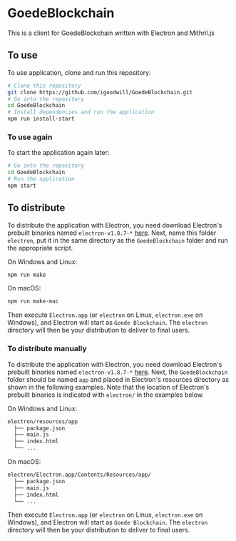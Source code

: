 # GoedeBlockchain

This is a client for GoedeBlockchain written with Electron and Mithril.js

## To use

To use application, clone and run this repository:

```bash
# Clone this repository
git clone https://github.com/igoodwill/GoedeBlockchain.git
# Go into the repository
cd GoedeBlockchain
# Install dependencies and run the application
npm run install-start
```

### To use again

To start the application again later:
```bash
# Go into the repository
cd GoedeBlockchain
# Run the application
npm start
```

## To distribute

To distribute the application with Electron, you need download Electron's prebuilt binaries named `electron-v1.8.7-*` [here](https://github.com/electron/electron/releases/tag/v1.8.7). Next, name this folder `electron`, put it in the same directory as the `GoedeBlockchain` folder and run the appropriate script.

On Windows and Linux:

```bash
npm run make
```

On macOS:

```bash
npm run make-mac
```

Then execute `Electron.app` (or `electron` on Linux, `electron.exe` on Windows), and Electron will start as `Goede Blockchain`. The `electron` directory will then be your distribution to deliver to final users.

### To distribute manually

To distribute the application with Electron, you need download Electron's prebuilt binaries named `electron-v1.8.7-*` [here](https://github.com/electron/electron/releases/tag/v1.8.7). Next, the `GoedeBlockchain` folder should be named `app` and placed in Electron's resources directory as shown in the following examples. Note that the location of Electron's prebuilt binaries is indicated with `electron/` in the examples below.

On Windows and Linux:

```bash
electron/resources/app
  ├── package.json
  ├── main.js
  ├── index.html
  └── ...
```

On macOS:

```bash
electron/Electron.app/Contents/Resources/app/
  ├── package.json
  ├── main.js
  ├── index.html
  └── ...
```

Then execute `Electron.app` (or `electron` on Linux, `electron.exe` on Windows), and Electron will start as `Goede Blockchain`. The `electron` directory will then be your distribution to deliver to final users.